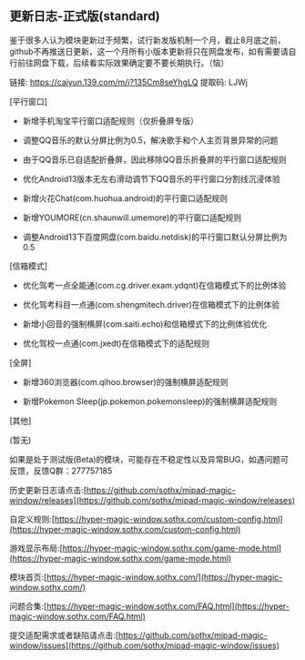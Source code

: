 ## 更新日志-正式版(standard)

鉴于很多人认为模块更新过于频繁，试行新发版机制一个月，截止8月底之前，github不再推送日更新，这一个月所有小版本更新将只在网盘发布，如有需要请自行前往网盘下载，后续看实际效果确定要不要长期执行。（恼）

链接: https://caiyun.139.com/m/i?135Cm8seYhgLQ
提取码: LJWj


[平行窗口]

- 新增手机淘宝平行窗口适配规则（仅折叠屏专版）

- 调整QQ音乐的默认分屏比例为0.5，解决歌手和个人主页背景异常的问题

- 由于QQ音乐已自适配折叠屏，因此移除QQ音乐折叠屏的平行窗口适配规则

- 优化Android13版本无左右滑动调节下QQ音乐的平行窗口分割线沉浸体验

- 新增火花Chat(com.huohua.android)的平行窗口适配规则

- 新增YOUMORE(cn.shaunwill.umemore)的平行窗口适配规则

- 调整Android13下百度网盘(com.baidu.netdisk)的平行窗口默认分屏比例为0.5

 [信箱模式]

- 优化驾考一点全能通(com.cg.driver.exam.ydqnt)在信箱模式下的比例体验

- 优化驾考科目一点通(com.shengmitech.driver)在信箱模式下的比例体验

- 新增小回音的强制横屏(com.saiti.echo)和信箱模式下的比例体验优化

- 优化驾校一点通(com.jxedt)在信箱模式下的适配规则

 [全屏]

 - 新增360浏览器(com.qihoo.browser)的强制横屏适配规则

 - 新增Pokemon Sleep(jp.pokemon.pokemonsleep)的强制横屏适配规则

 [其他]

(暂无)


如果是处于测试版(Beta)的模块，可能存在不稳定性以及异常BUG，如遇问题可反馈，反馈Q群：277757185

历史更新日志请点击:[https://github.com/sothx/mipad-magic-window/releases](https://github.com/sothx/mipad-magic-window/releases)

自定义规则:[https://hyper-magic-window.sothx.com/custom-config.html](https://hyper-magic-window.sothx.com/custom-config.html)

游戏显示布局:[https://hyper-magic-window.sothx.com/game-mode.html](https://hyper-magic-window.sothx.com/game-mode.html)

模块首页:[https://hyper-magic-window.sothx.com/](https://hyper-magic-window.sothx.com/)

问题合集:[https://hyper-magic-window.sothx.com/FAQ.html](https://hyper-magic-window.sothx.com/FAQ.html)

提交适配需求或者缺陷请点击:[https://github.com/sothx/mipad-magic-window/issues](https://github.com/sothx/mipad-magic-window/issues)
